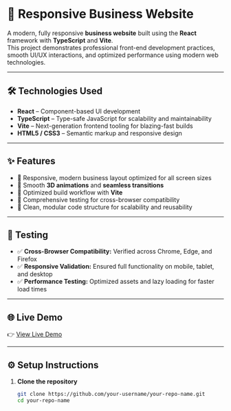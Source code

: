 # 🚀 Responsive Business Website

A modern, fully responsive **business website** built using the **React** framework with **TypeScript** and **Vite**.  
This project demonstrates professional front-end development practices, smooth UI/UX interactions, and optimized performance using modern web technologies.

---

## 🛠️ Technologies Used

- **React** – Component-based UI development  
- **TypeScript** – Type-safe JavaScript for scalability and maintainability  
- **Vite** – Next-generation frontend tooling for blazing-fast builds  
- **HTML5 / CSS3** – Semantic markup and responsive design  

---

## ✨ Features

- 🔹 Responsive, modern business layout optimized for all screen sizes  
- 🔹 Smooth **3D animations** and **seamless transitions**  
- 🔹 Optimized build workflow with **Vite**  
- 🔹 Comprehensive testing for cross-browser compatibility  
- 🔹 Clean, modular code structure for scalability and reusability  

---

## 🧪 Testing

- ✅ **Cross-Browser Compatibility:** Verified across Chrome, Edge, and Firefox  
- ✅ **Responsive Validation:** Ensured full functionality on mobile, tablet, and desktop  
- ✅ **Performance Testing:** Optimized assets and lazy loading for faster load times  

---

## 🌐 Live Demo

👉 [View Live Demo](https://webhuborg.netlify.app/)

---

## ⚙️ Setup Instructions

1. **Clone the repository**
   ```bash
   git clone https://github.com/your-username/your-repo-name.git
   cd your-repo-name


